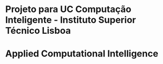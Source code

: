 # Projeto para UC Computação Inteligente - Instituto Superior Técnico Lisboa
# Applied Computational Intelligence
